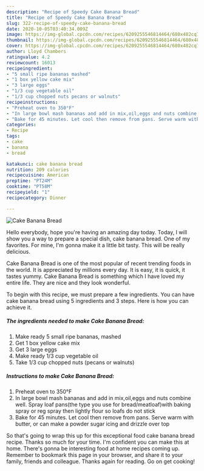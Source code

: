 ```yaml
---
description: "Recipe of Speedy Cake Banana Bread"
title: "Recipe of Speedy Cake Banana Bread"
slug: 322-recipe-of-speedy-cake-banana-bread
date: 2020-10-05T03:40:34.009Z
image: https://img-global.cpcdn.com/recipes/6209255546814464/680x482cq70/cake-banana-bread-recipe-main-photo.jpg
thumbnail: https://img-global.cpcdn.com/recipes/6209255546814464/680x482cq70/cake-banana-bread-recipe-main-photo.jpg
cover: https://img-global.cpcdn.com/recipes/6209255546814464/680x482cq70/cake-banana-bread-recipe-main-photo.jpg
author: Lloyd Chambers
ratingvalue: 4.2
reviewcount: 16013
recipeingredient:
- "5 small ripe bananas mashed"
- "1 box yellow cake mix"
- "3 large eggs"
- "1/3 cup vegetable oil"
- "1/3 cup chopped nuts pecans or walnuts"
recipeinstructions:
- "Preheat oven to 350°F"
- "In large bowl mash bananas and add in mix,oil,eggs and nuts combine well. Spray loaf pans(the type you use for bread/meatloaf)with baking spray or reg spray then lightly flour so loafs do not stick"
- "Bake for 45 minutes. Let cool then remove from pans. Serve warm with butter, or can make a powder sugar icing and drizzle over top"
categories:
- Recipe
tags:
- cake
- banana
- bread

katakunci: cake banana bread 
nutrition: 209 calories
recipecuisine: American
preptime: "PT24M"
cooktime: "PT58M"
recipeyield: "1"
recipecategory: Dinner

---
```



![Cake Banana Bread](https://img-global.cpcdn.com/recipes/6209255546814464/680x482cq70/cake-banana-bread-recipe-main-photo.jpg)

Hello everybody, hope you're having an amazing day today. Today, I will show you a way to prepare a special dish, cake banana bread. One of my favorites. For mine, I'm gonna make it a little bit tasty. This will be really delicious.

Cake Banana Bread is one of the most popular of recent trending foods in the world. It is appreciated by millions every day. It is easy, it is quick, it tastes yummy. Cake Banana Bread is something which I have loved my entire life. They are nice and they look wonderful.




To begin with this recipe, we must prepare a few ingredients. You can have cake banana bread using 5 ingredients and 3 steps. Here is how you can achieve it.

<!--inarticleads1-->

##### The ingredients needed to make Cake Banana Bread:

1. Make ready 5 small ripe bananas, mashed
1. Get 1 box yellow cake mix
1. Get 3 large eggs
1. Make ready 1/3 cup vegetable oil
1. Take 1/3 cup chopped nuts (pecans or walnuts)




<!--inarticleads2-->

##### Instructions to make Cake Banana Bread:

1. Preheat oven to 350°F
1. In large bowl mash bananas and add in mix,oil,eggs and nuts combine well. Spray loaf pans(the type you use for bread/meatloaf)with baking spray or reg spray then lightly flour so loafs do not stick
1. Bake for 45 minutes. Let cool then remove from pans. Serve warm with butter, or can make a powder sugar icing and drizzle over top




So that's going to wrap this up for this exceptional food cake banana bread recipe. Thanks so much for your time. I'm confident you can make this at home. There's gonna be interesting food at home recipes coming up. Remember to bookmark this page in your browser, and share it to your family, friends and colleague. Thanks again for reading. Go on get cooking!
